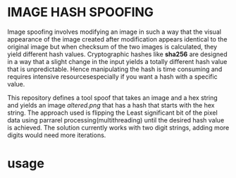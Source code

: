 # IMAGE HASH SPOOFING
Image spoofing involves modifying an image in such a way that the visual appearance of the image created after modification appears identical to the original image but
when checksum of the two images is calculated, they yield different hash values. Cryptographic hashes like **sha256** are designed in a way that
a slight change in the input yields a totally different hash value that is unpredictable. Hence manipulating the hash is time consuming and requires intensive resourcesespecially if you want a hash with a specific value.

This repository defines a tool spoof that takes an image and a hex string and yields an image *altered.png* that has a hash that starts with the hex string. The approach used is flipping the Least significant bit of the pixel data using parrarel processing(multithreading) until the desired hash value is achieved. The solution currently works with two digit strings, adding more digits would need more iterations.

# usage

